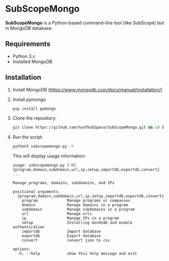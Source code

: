 # SubScopeMongo

**SubScopeMongo** is a Python-based command-line tool (like SubScope) but in MongoDB database.

## Requirements
- Python 3.x
- Installed MongoDB

## Installation
1. Install MongoDB (https://www.mongodb.com/docs/manual/installation/)
2. Install pymongo
  
    ```bash
    pip install pymongo
    ```

3. Clone the repository:

   ```bash
   git clone https://github.com/hunThubSpace/SubScopeMongo.git && cd SubScopeMongo
   ```
   
4. Run the script:

    ```bash
    python3 subscopemongo.py -h
    ```
    
    This will display usage information:

    ```
    usage: subscopemongo.py [-h] {program,domain,subdomain,url,ip,setup,importdb,exportdb,convert} ...
    
    Manage programs, domains, subdomains, and IPs
    
    positional arguments:
      {program,domain,subdomain,url,ip,setup,importdb,exportdb,convert}
        program             Manage programs or companies
        domain              Manage domains in a program
        subdomain           Manage subdomains in a program
        url                 Manage urls
        ip                  Manage IPs in a program
        setup               Installing mondodb and enable authentication
        importdb            Import database
        exportdb            Export database
        convert             convert json to csv
    
    options:
      -h, --help            show this help message and exit
    ```
